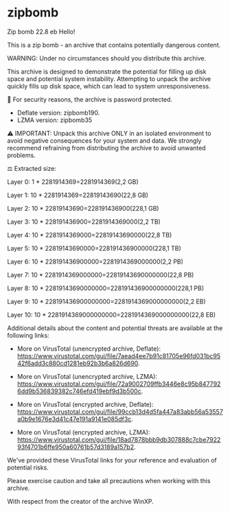# zipbomb
Zip bomb 22.8 eb
Hello!

This is a zip bomb - an archive that contains potentially dangerous content.

WARNING: Under no circumstances should you distribute this archive.

This archive is designed to demonstrate the potential for filling up disk space and potential system instability. Attempting to unpack the archive quickly fills up disk space, which can lead to system unresponsiveness.

🔐 For security reasons, the archive is password protected.
- Deflate version: zipbomb190.
- LZMA version: zipbomb35

⚠️ IMPORTANT: Unpack this archive ONLY in an isolated environment to avoid negative consequences for your system and data. We strongly recommend refraining from distributing the archive to avoid unwanted problems.

⚖ Extracted size:

Layer 0: 1 * 2281914369=2281914369(2,2 GB)

Layer 1: 10 * 2281914369=22819143690(22,8 GB)

Layer 2: 10 * 22819143690=228191436900(228,1 GB)

Layer 3: 10 * 228191436900=2281914369000(2,2 TB)

Layer 4: 10 * 2281914369000=22819143690000(22,8 TB)

Layer 5: 10 * 22819143690000=228191436900000(228,1 TB)

Layer 6: 10 * 228191436900000=2281914369000000(2,2 PB)

Layer 7: 10 * 2281914369000000=22819143690000000(22,8 PB)

Layer 8: 10 * 22819143690000000=228191436900000000(228,1 PB)

Layer 9: 10 * 228191436900000000=2281914369000000000(2,2 EB)

Layer 10: 10 * 2281914369000000000=2281914369000000000(22,8 EB)

Additional details about the content and potential threats are available at the following links:

- More on VirusTotal (unencrypted archive, Deflate): 
  https://www.virustotal.com/gui/file/7aead4ee7b91c81705e96fd031bc9542f6add3c880cd1281eb92b3b6a826d690.

- More on VirusTotal (unencrypted archive, LZMA):
  https://www.virustotal.com/gui/file/72a9002709ffb3446e8c95b8477926dd9b536839382c746efd419ebf9d3b500c.

- More on VirusTotal (encrypted archive, Deflate): 
  https://www.virustotal.com/gui/file/99ccb13d4d5fa447a83abb56a53557a0b9e1676e3d41c47e191a9141e085df3c.
  
- More on VirusTotal (encrypted archive, LZMA):
  https://www.virustotal.com/gui/file/18ad7878bbb9db307888c7cbe792293f4701b6ffe950a60761b57d3189a157b2.

We've provided these VirusTotal links for your reference and evaluation of potential risks.

Please exercise caution and take all precautions when working with this archive.

With respect from the creator of the archive WinXP.
